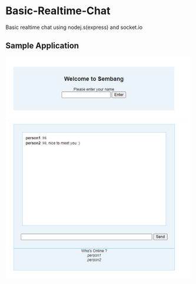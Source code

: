 # Basic-Realtime-Chat
Basic realtime chat using nodej.s(express) and socket.io

## Sample Application 
<img src="https://raw.githubusercontent.com/AfiHisam/Basic-Realtime-Chat/master/screenshot1.png">
<img src="https://raw.githubusercontent.com/AfiHisam/Basic-Realtime-Chat/master/screenshot2.PNG">

